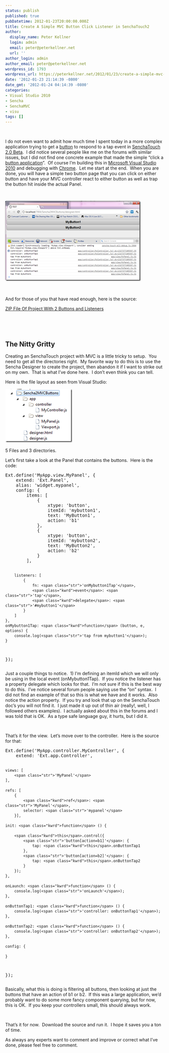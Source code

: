 ```yaml
---
status: publish
published: true
pubDatetime: 2012-01-23T20:00:00.000Z
title: Create A Simple MVC Button Click Listener in SenchaTouch2
author:
  display_name: Peter Kellner
  login: admin
  email: peter@peterkellner.net
  url: ''
author_login: admin
author_email: peter@peterkellner.net
wordpress_id: 1793
wordpress_url: https://peterkellner.net/2012/01/23/create-a-simple-mvc-button-click-listener-in-senchatouch2/
date: '2012-01-23 21:14:39 -0800'
date_gmt: '2012-01-24 04:14:39 -0800'
categories:
- Visual Studio 2010
- Sencha
- SenchaMVC
- visu
tags: []
---
```

<p>&#160;</p>
<p>I do not even want to admit how much time I spent today in a more complex application trying to get a <a href="http://www.sencha.com/learn/layout-faq/">button</a> to respond to a tap event in <a href="http://www.sencha.com/products/touch/">SenchaTouch 2.0 Beta</a>.&#160; I did notice several people like me on the forums with similar issues, but I did not find one concrete example that made the simple “click a <a href="http://miamicoder.com/2010/creating-sencha-touch-toolbar-buttons/">button application</a>”.&#160; Of course I’m building this in <a href="http://www.microsoft.com/visualstudio/en-us">Microsoft Visual Studio 2010</a> and debugging with <a href="https://chrome.google.com/">Chrome</a>.&#160; Let me start at the end.&#160; When you are done, you will have a simple two button page that you can click on either button and have your MVC controller react to either button as well as trap the button hit inside the actual Panel.</p>
<p>&#160;</p>
<p><a href="/wp/wp-content/uploads/2012/01/image12.png"><img style="background-image: none; border-right-width: 0px; padding-left: 0px; padding-right: 0px; display: inline; border-top-width: 0px; border-bottom-width: 0px; border-left-width: 0px; padding-top: 0px" title="image" border="0" alt="image" src="/wp/wp-content/uploads/2012/01/image_thumb10.png" width="431" height="255" /></a></p>
<p>&#160;</p>
<p>And for those of you that have read enough, here is the source:&#160;&#160;
<div style="padding-bottom: 0px; margin: 0px; padding-left: 0px; padding-right: 0px; display: inline; float: none; padding-top: 0px" id="scid:fb3a1972-4489-4e52-abe7-25a00bb07fdf:6cf571a4-5052-4531-9334-dc07fcce1ced" class="wlWriterEditableSmartContent">
<p> <a href="/wp/wp-content/uploads/2012/01/Sencha2MVCButtons1.zip" target="_blank">ZIP File Of Project With 2 Buttons and Listeners</a></p>
</div>
<p>&#160;</p>
<p>&#160;</p>
<h2>The Nitty Gritty</h2>
<p>Creating an SenchaTouch project with MVC is a little tricky to setup.&#160; You need to get all the directories right.&#160; My favorite way to do this is to use the Sencha Designer to create the project, then abandon it if I want to strike out on my own.&#160; That is what I’ve done here.&#160; I don’t even think you can tell.</p>
<p>Here is the file layout as seen from Visual Studio:</p>
<p><a href="/wp/wp-content/uploads/2012/01/image13.png"><img style="background-image: none; border-bottom: 0px; border-left: 0px; margin: 0px; padding-left: 0px; padding-right: 0px; display: inline; border-top: 0px; border-right: 0px; padding-top: 0px" title="image" border="0" alt="image" src="/wp/wp-content/uploads/2012/01/image_thumb11.png" width="213" height="170" /></a></p>
<p>5 Files and 3 directories.</p>
<p>Let’s first take a look at the Panel that contains the buttons.&#160; Here is the code:</p>
<pre class="csharpcode">Ext.define(<span class="str">'MyApp.view.MyPanel'</span>, {
    extend: <span class="str">'Ext.Panel'</span>,
    alias: <span class="str">'widget.mypanel'</span>,
    config: {
        items: [
            {
                xtype: <span class="str">'button'</span>,
                itemId: <span class="str">'mybutton1'</span>,
                text: <span class="str">'MyButton1'</span>,
                action: <span class="str">'b1'</span>
            },
            {
                xtype: <span class="str">'button'</span>,
                itemId: <span class="str">'mybutton2'</span>,
                text: <span class="str">'MyButton2'</span>,
                action: <span class="str">'b2'</span>
            }
        ],

        listeners: [
            {
                fn: <span class="str">'onMybutton1Tap'</span>,
                <span class="kwrd">event</span>: <span class="str">'tap'</span>,
                <span class="kwrd">delegate</span>: <span class="str">'#mybutton1'</span>
            }
        ]
    },
    onMybutton1Tap: <span class="kwrd">function</span> (button, e, options) {
        console.log(<span class="str">'tap from mybutton1'</span>);
    }
});</pre>
<p>
<style type="text/css">
.csharpcode, .csharpcode pre<br />
{<br />
	font-size: small;<br />
	color: black;<br />
	font-family: consolas, "Courier New", courier, monospace;<br />
	background-color: #ffffff;<br />
	/*white-space: pre;*/<br />
}<br />
.csharpcode pre { margin: 0em; }<br />
.csharpcode .rem { color: #008000; }<br />
.csharpcode .kwrd { color: #0000ff; }<br />
.csharpcode .str { color: #006080; }<br />
.csharpcode .op { color: #0000c0; }<br />
.csharpcode .preproc { color: #cc6633; }<br />
.csharpcode .asp { background-color: #ffff00; }<br />
.csharpcode .html { color: #800000; }<br />
.csharpcode .attr { color: #ff0000; }<br />
.csharpcode .alt<br />
{<br />
	background-color: #f4f4f4;<br />
	width: 100%;<br />
	margin: 0em;<br />
}<br />
.csharpcode .lnum { color: #606060; }</style>
<p>Just a couple things to notice.&#160; 1) I’m defining an itemId which we will only be using in the local event (onMybutton1Tap).&#160; If you notice the listener has a property delegate which looks for that.&#160; I’m not sure if this is the best way to do this.&#160; I’ve notice several forum people saying use the “on” syntax.&#160; I did not find an example of that so this is what we have and it works.&#160; Also notice the action property.&#160; If you try and look that up on the SenchaTouch doc’s you will not find it.&#160; I just made it up out of thin air (really!, well, I followed others examples).&#160; I actually asked about this in the forums and I was told that is OK.&#160; As a type safe language guy, it hurts, but I did it.</p>
<p>&#160;</p>
<p>That’s it for the view.&#160; Let’s move over to the controller.&#160; Here is the source for that:</p>
<pre class="csharpcode">Ext.define(<span class="str">'MyApp.controller.MyController'</span>, {
    extend: <span class="str">'Ext.app.Controller'</span>,

    views: [
        <span class="str">'MyPanel'</span>
    ],

    refs: [
        {
            <span class="kwrd">ref</span>: <span class="str">'MyPanel'</span>,
            selector: <span class="str">'mypanel'</span>
        }],

    init: <span class="kwrd">function</span> () {

        <span class="kwrd">this</span>.control({
            <span class="str">'button[action=b1]'</span>: {
                tap: <span class="kwrd">this</span>.onButtonTap1
            },
            <span class="str">'button[action=b2]'</span>: {
                tap: <span class="kwrd">this</span>.onButtonTap2
            }
        });
    },

    onLaunch: <span class="kwrd">function</span> () {
        console.log(<span class="str">'onLaunch'</span>);
    },

    onButtonTap1: <span class="kwrd">function</span> () {
        console.log(<span class="str">'controller: onButtonTap1'</span>);
    },

    onButtonTap2: <span class="kwrd">function</span> () {
        console.log(<span class="str">'controller: onButtonTap2'</span>);
    },

    config: {

    }
});</pre>
<p>
<style type="text/css">
.csharpcode, .csharpcode pre<br />
{<br />
	font-size: small;<br />
	color: black;<br />
	font-family: consolas, "Courier New", courier, monospace;<br />
	background-color: #ffffff;<br />
	/*white-space: pre;*/<br />
}<br />
.csharpcode pre { margin: 0em; }<br />
.csharpcode .rem { color: #008000; }<br />
.csharpcode .kwrd { color: #0000ff; }<br />
.csharpcode .str { color: #006080; }<br />
.csharpcode .op { color: #0000c0; }<br />
.csharpcode .preproc { color: #cc6633; }<br />
.csharpcode .asp { background-color: #ffff00; }<br />
.csharpcode .html { color: #800000; }<br />
.csharpcode .attr { color: #ff0000; }<br />
.csharpcode .alt<br />
{<br />
	background-color: #f4f4f4;<br />
	width: 100%;<br />
	margin: 0em;<br />
}<br />
.csharpcode .lnum { color: #606060; }</style>
<p>Basically, what this is doing is filtering all buttons, then looking at just the buttons that have an action of b1 or b2.&#160; If this was a large application, we’d probably want to do some more fancy component querying, but for now, this is OK.&#160; If you keep your controllers small, this should always work.</p>
<p>&#160;</p>
<p>That’s it for now.&#160; Download the source and run it.&#160; I hope it saves you a ton of time.&#160; </p>
<p>As always any experts want to comment and improve or correct what I’ve done, please feel free to comment.&#160; </p>
